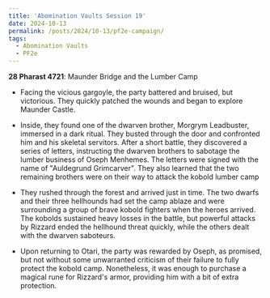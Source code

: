 ```yaml
---
title: 'Abomination Vaults Session 19'
date: 2024-10-13
permalink: /posts/2024/10-13/pf2e-campaign/
tags:
  - Abomination Vaults
  - PF2e
---
```



**28 Pharast 4721**: Maunder Bridge and the Lumber Camp

- Facing the vicious gargoyle, the party battered and bruised, but victorious. They quickly patched the wounds and began to explore Maunder Castle.

- Inside, they found one of the dwarven brother, Morgrym Leadbuster, immersed in a dark ritual. They busted through the door and confronted him and his skeletal servitors. After a short battle, they discovered a series of letters, instructing the dwarven brothers to sabotage the lumber business of Oseph Menhemes. The letters were signed with the name of "Auldegrund Grimcarver". They also learned that the two remaining brothers were on their way to attack the kobold lumber camp

- They rushed through the forest and arrived just in time. The two dwarfs and their three hellhounds had set the camp ablaze and were surrounding a group of brave kobold fighters when the heroes arrived. The kobolds sustained heavy losses in the battle, but powerful attacks by Rizzard ended the hellhound threat quickly, while the others dealt with the dwarven saboteurs. 

- Upon returning to Otari, the party was rewarded by Oseph, as promised, but not without some unwarranted criticism of their failure to fully protect the kobold camp. Nonetheless, it was enough to purchase a magical rune for Rizzard's armor, providing him with a bit of extra protection.

